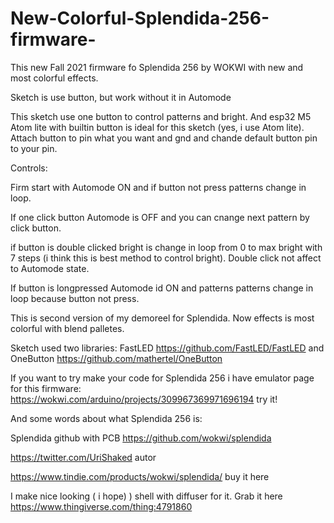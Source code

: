 # New-Colorful-Splendida-256-firmware-
This new Fall 2021 firmware fo Splendida 256 by WOKWI with new and most colorful effects.

Sketch is use button, but work without it in Automode

This sketch use one button to control patterns and bright. And esp32 M5 Atom lite with builtin button is ideal for this sketch (yes, i use Atom lite).
Attach button to pin what you want and gnd and chande default button pin to your pin.

Controls: 

Firm start with Automode ON and if button not press patterns change in loop. 

If one click button Automode is OFF and you can cnange next pattern by click button.

if button is double clicked bright is change in loop from 0 to max bright with 7 steps (i think this is best method to control bright). Double click not affect to Automode state.

If button is longpressed Automode id ON and patterns patterns change in loop because button not press.

This is second version of my demoreel for Splendida. Now effects is most colorful with blend palletes. 

Sketch used two libraries: FastLED https://github.com/FastLED/FastLED and OneButton https://github.com/mathertel/OneButton

If you want to try make your code for Splendida 256 i have emulator page for this firmware: https://wokwi.com/arduino/projects/309967369971696194 try it!

And some words about what Splendida 256 is:

Splendida github with PCB https://github.com/wokwi/splendida

https://twitter.com/UriShaked autor

https://www.tindie.com/products/wokwi/splendida/ buy it here

I make nice looking ( i hope) ) shell with diffuser for it. Grab it here https://www.thingiverse.com/thing:4791860   

